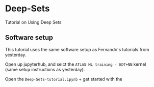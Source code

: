 # Deep-Sets
Tutorial on Using Deep Sets


## Software setup

This tutorial uses the same software setup as Fernando's tutorials from yesterday.

Open up jupyterhub, and selct the `ATLAS ML training - BDT+NN` kernel (same setup instructions as yesterday).

Open the `Deep-Sets-tutorial.ipynb` + get started with the
